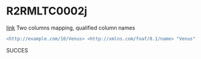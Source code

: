 # R2RMLTC0002j
[link](https://www.w3.org/TR/rdb2rdf-test-cases/#R2RMLTC0002j)
Two columns mapping, qualified column names

```diff
<http://example.com/10/Venus> <http://xmlns.com/foaf/0.1/name> "Venus" .
```

SUCCES